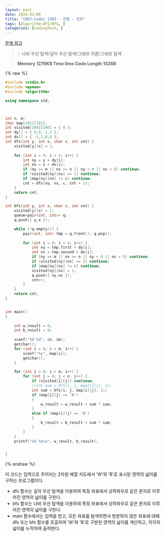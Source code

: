 ```yaml
---
layout: post
date: 2024-03-09
title: "[BOJ-Code] 1303 - 전쟁 - 전투"
tags: [Algorithm-DFS/BFS, ]
categories: [CodingTest, ]
---
```


[문제 링크](https://www.acmicpc.net/problem/1303)


> 💡 너비 우선 탐색/깊이 우선 탐색/그래프 이론/그래프 탐색


> **Memory   1276KB                                   Time   0ms                               Code Length   1526B**



{% raw %}
```c++
#include <stdio.h>
#include <queue>
#include <algorithm>

using namespace std;



int n, m;
char map[101][101];
int visited[100][100] = { 0 };
int dy[] = { 0,0,-1,1 };
int dx[] = { -1,1,0,0 };
int dfs(int y, int x, char c, int cnt) {
	visited[y][x] = 1;
	
	for (int i = 0; i < 4; i++) {
		int ny = y + dy[i];
		int nx = x + dx[i];
		if (ny >= m || nx >= n || ny < 0 || nx < 0) continue;
		if (visited[ny][nx] == 1) continue;
		if (map[ny][nx] != c) continue;
		cnt = dfs(ny, nx, c, cnt + 1);
	}
	return cnt;
}

int bfs(int y, int x, char c, int cnt) {
	visited[y][x] = 1;
	queue<pair<int, int>> q;
	q.push({ y,x });

	while (!q.empty()) {
		pair<int, int> tmp = q.front(); q.pop();
		
		for (int i = 0; i < 4; i++) {
			int ny = tmp.first + dy[i];
			int nx = tmp.second + dx[i];
			if (ny >= m || nx >= n || ny < 0 || nx < 0) continue;
			if (visited[ny][nx] == 1) continue;
			if (map[ny][nx] != c) continue;
			visited[ny][nx] = 1;
			q.push({ ny,nx });
			cnt++;
		}
	}
	return cnt;
}


int main()
{
	
	int w_result = 0;
	int b_result = 0;
	
	scanf("%d %d", &n, &m);
	getchar();
	for (int i = 0; i < m; i++) {
		scanf("%s", map[i]);
		getchar();
	}

	for (int i = 0; i < m; i++) {
		for (int j = 0; j < n; j++) {
			if (visited[i][j]) continue;
			//int sum = dfs(i, j, map[i][j], 1);
			int sum = bfs(i, j, map[i][j], 1);
			if (map[i][j] == 'W')
			{
				w_result = w_result + sum * sum;
			}
			else if (map[i][j] == 'B')
			{
				b_result = b_result + sum * sum;
			}
		}
	}
	printf("%d %d\n", w_result, b_result);


}
```
{% endraw %}



이 코드는 입력으로 주어지는 2차원 배열 지도에서 'W'와 'B'로 표시된 영역의 넓이를 구하는 프로그램이다.

- dfs 함수는 깊이 우선 탐색을 이용하여 특정 좌표에서 상하좌우로 같은 문자로 이루어진 영역의 넓이를 구한다.
- bfs 함수는 너비 우선 탐색을 이용하여 특정 좌표에서 상하좌우로 같은 문자로 이루어진 영역의 넓이를 구한다.
- main 함수에서는 입력을 받고, 모든 좌표를 탐색하면서 방문하지 않은 좌표에 대해 dfs 또는 bfs 함수를 호출하여 'W'와 'B'로 구분된 영역의 넓이를 계산하고, 각각의 넓이를 누적하여 출력한다.

